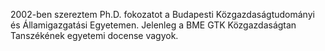 ﻿---
layout: page_kutej_profilok
tud_idopont: 0
kutej_programfelelos_eloado: Dr. Ligeti Zsombor
kutej_programfelelos: 
kutej_eloado:
---
2002-ben szereztem Ph.D. fokozatot a Budapesti Közgazdaságtudományi és Államigazgatási Egyetemen. Jelenleg a BME GTK Közgazdaságtan Tanszékének egyetemi docense vagyok.




